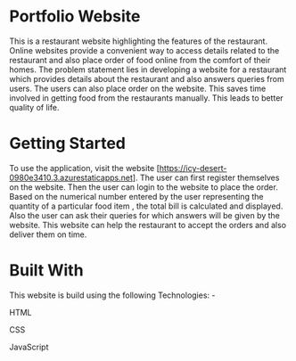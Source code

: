 # Portfolio Website

This is a restaurant website highlighting the features of the restaurant. Online websites provide a convenient way to access details related to the restaurant and also place order of food online from the comfort of their homes. The problem statement lies in developing a website for a restaurant which provides details about the restaurant and also answers queries from users. The users can also place order on the website. This saves time involved in getting food from the restaurants manually. This leads to better quality of life.

# Getting Started

To use the application, visit the website [https://icy-desert-0980e3410.3.azurestaticapps.net]. The user can first register themselves on the website. Then the user can login to the website to place the order. Based on the numerical number entered by the user representing the quantity of a particular food item , the total bill is calculated and displayed. Also the user can ask their queries for which answers will be given by the website. This website can help the restaurant to accept the orders and also deliver them on time.

# Built With 

This website is build using the following Technologies: -

HTML

CSS

JavaScript
